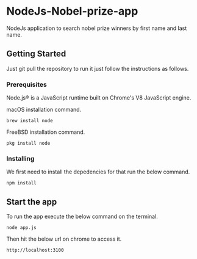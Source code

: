# NodeJs-Nobel-prize-app

NodeJs application to search nobel prize winners by first name and last name.

## Getting Started

Just git pull the repository to run it just follow the instructions as follows.

### Prerequisites

Node.js® is a JavaScript runtime built on Chrome's V8 JavaScript engine.

macOS installation command.
```
brew install node
```
FreeBSD installation command.

```
pkg install node
```

### Installing

We first need to install the depedencies for that run the below command.

```
npm install
```

## Start the app

To run the app execute the below command on the terminal.

```
node app.js
```

Then hit the below url on chrome to access it.
```
http://localhost:3100
```
